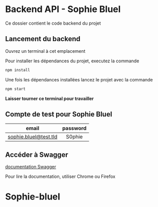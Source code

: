 # Backend API - Sophie Bluel

Ce dossier contient le code backend du projet

## Lancement du backend

Ouvrez un terminal à cet emplacement

Pour installer les dépendances du projet, executez la commande

```bash
npm install
```

Une fois les dépendances installées lancez le projet avec la commande

```bash
npm start
```

**Laisser tourner ce terminal pour travailler**

## Compte de test pour Sophie Bluel

|         email         | password |
| :-------------------: | :------: |
| sophie.bluel@test.tld |  S0phie  |

## Accéder à Swagger

[documentation Swagger](http://localhost:5678/api-docs/)

Pour lire la documentation, utiliser Chrome ou Firefox
# Sophie-bluel
